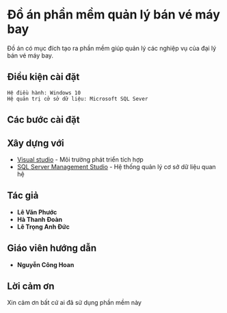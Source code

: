 # Đồ án phần mềm quản lý bán vé máy bay
Đồ án có mục đích tạo ra phần mềm giúp quản lý các nghiệp vụ của đại lý bán vé máy bay.

## Điều kiện cài đặt
```
Hệ điều hành: Windows 10
Hệ quản trị cở sở dữ liệu: Microsoft SQL Sever
```

## Các bước cài đặt

## Xây dựng với
* [Visual studio](https://www.visualstudio.com/) - Môi trường phát triển tích hợp
* [SQL Server Management Studio](https://docs.microsoft.com/en-us/sql/ssms/download-sql-server-management-studio-ssms) - Hệ thống quản lý cơ sở dữ liệu quan hệ

## Tác giả
* **Lê Văn Phước**
* **Hà Thanh Đoàn**
* **Lê Trọng Anh Đức**
## Giáo viên hướng dẫn
* **Nguyễn Công Hoan**

## Lời cảm ơn
Xin cảm ơn bất cứ ai đã sử dụng phần mềm này

